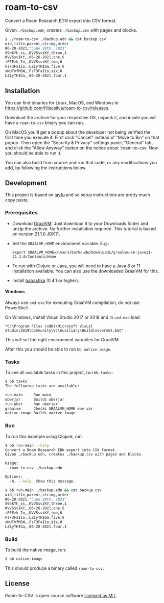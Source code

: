 # roam-to-csv

Convert a Roam Research EDN export into CSV format.

Given `./backup.edn`, creates `./backup.csv` with pages and blocks.

```bash
$ ./roam-to-csv ./backup.edn && cat backup.csv
uid,title,parent,string,order
06-28-2021,"June 28th, 2021"
59okYh_ss,,KVVSsviKY,three,1
KVVSsviKY,,06-28-2021,one,0
tPEEzk_7o,,KVVSsviKY,two,0
FsF3FaIio,,LZiyTHIGa,five,0
xNUTmfMSW,,FsF3FaIio,six,0
LZiyTHIGa,,06-28-2021,four,1
```


## Installation

You can find binaries for Linux, MacOS, and Windows in https://github.com/filipesilva/roam-to-csv/releases.

Download the archive for your respective OS, unpack it, and inside you will have a `roam-to-csv` binary you can run.

On MacOS you'll get a popup about the developer not being verified the first time you execute it.
First click "Cancel" instead of "Move to Bin" on that popup. 
Then open the "Security & Privacy" settings panel, "General" tab, and click the "Allow Anyway" button on the notice about `roam-to-csv.
Now you should be able to run it.

You can also build from source and run that code, or any modifications you add, by following the instructions below.


## Development

This project is based on [jayfu](https://github.com/borkdude/jayfu) and so setup instructions are pretty much copy paste.


### Prerequisites

- Download [GraalVM](https://www.graalvm.org/downloads/). Just download it to
  your Downloads folder and unzip the archive. No further installation
  required. This tutorial is based on version 21.1.0 JDK11.

- Set the `GRAALVM_HOME` environment variable. E.g.:

  `export GRAALVM_HOME=/Users/borkdude/Downloads/graalvm-ce-java11-21.1.0/Contents/Home`

- To run with Clojure or Java, you will need to have a
  Java 8 or 11 installation available. You can also use the downloaded GraalVM for this.

- Install [babashka](https://github.com/babashka/babashka#installation) (0.4.1 or higher).


#### Windows

Always use `cmd.exe` for executing GraalVM compilation, do not use PowerShell.

On Windows, install Visual Studio 2017 or 2019 and in `cmd.exe` load:

```
"C:\Program Files (x86)\Microsoft Visual Studio\2019\Community\VC\Auxiliary\Build\vcvars64.bat"
```

This will set the right environment variables for GraalVM.

After this you should be able to run `bb native-image`.


### Tasks

To see all available tasks in this project, run `bb tasks`:

```bash
$ bb tasks
The following tasks are available:

run-main     Run main
uberjar      Builds uberjar
run-uber     Run uberjar
graalvm      Checks GRAALVM_HOME env var
native-image Builds native image
```


### Run

To run this example using Clojure, run:

```bash
$ bb run-main --help
Convert a Roam Research EDN export into CSV format.
Given ./backup.edn, creates ./backup.csv with pages and blocks.

Usage:
  roam-to-csv ./backup.edn

Options:
  -h, --help  Show this message.

$ bb run-main ./backup.edn && cat backup.csv
uid,title,parent,string,order
06-28-2021,"June 28th, 2021"
59okYh_ss,,KVVSsviKY,three,1
KVVSsviKY,,06-28-2021,one,0
tPEEzk_7o,,KVVSsviKY,two,0
FsF3FaIio,,LZiyTHIGa,five,0
xNUTmfMSW,,FsF3FaIio,six,0
LZiyTHIGa,,06-28-2021,four,1
```


### Build

To build the native image, run:

```bash
$ bb native-image
```

This should produce a binary called `roam-to-csv`.


## License

Roam-to-CSV is open source software [licensed as MIT](https://github.com/filipesilva/roam-to-csv/blob/master/LICENSE).

